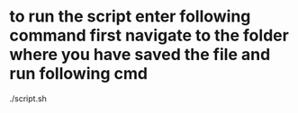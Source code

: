 # to run the script  enter  following command first navigate to the folder where you have saved  the file  and run following cmd
./script.sh
